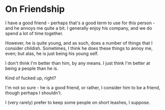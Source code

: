 On Friendship
=============

I have a good friend - perhaps that's a good term to use for this person - and he annoys me quite a bit. I generally enjoy his company, and we do spend a lot of time together.

However, he is quite young, and as such, does a number of things that I consider childish. Sometimes, I think he does these things to annoy me, even; but alas, he is just being his young self.

I don't think I'm better than him, by any means. I just think I'm better at being a people than he is.

Kind of fucked up, right?

I'm not so sure - he is a good friend, or rather, I consider him to be a friend, though perhaps I shouldn't.

I (very rarely) prefer to keep some people on short leashes, I suppose.